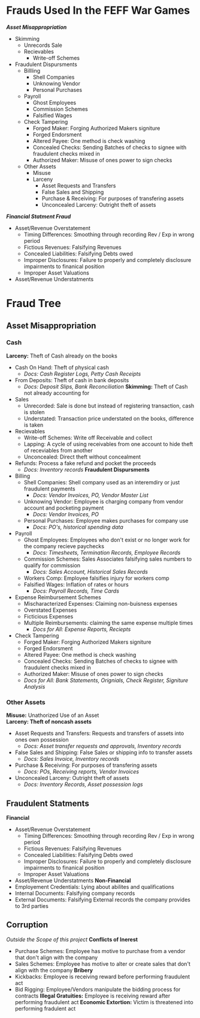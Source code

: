 


# Frauds Used In the FEFF War Games
***Asset Misappropriation***
- Skimming
    - Unrecords Sale
    - Recievables
        - Write-off Schemes
- Fraudulent Dispursments
    - Billling
        - Shell Companies
        - Unknowing Vendor
        - Personal Purchases
    - Payroll
        - Ghost Employees
        - Commission Schemes
        - Falsified Wages
    - Check Tampering
        - Forged Maker: Forging Authorized Makers signiture
        - Forged Endorsment
        - Altered Payee: One method is check washing
        - Concealed Checks: Sending Batches of checks to signee with fraudulent checks mixed in
        - Authorized Maker: Misuse of ones power to sign checks
  - Other Assets
    - Misuse
    - Larceny
        - Asset Requests and Transfers
        - False Sales and Shipping
        - Purchase & Receiving: For purposes of transfering assets
        - Unconcealed Larceny: Outright theft of assets
          
***Financial Statment Fraud***
- Asset/Revenue Overstatement
  - Timing Differences: Smoothing through recording Rev / Exp in wrong period
  - Fictious Revenues: Falsifying Revenues 
  - Concealed Liabilities: Falsifying Debts owed
  - Improper Disclosures: Failure to properly and completely disclosure impairments to finanical position
  - Improper Asset Valuations
- Asset/Revenue Understatments




# Fraud Tree
## Asset Misappropriation
### Cash
**Larceny:** Theft of Cash already on the books
- Cash On Hand: Theft of physical cash
    - *Docs: Cash Register Logs, Petty Cash Receipts*
- From Deposits: Theft of cash in bank deposits
    - *Docs: Deposit Slips, Bank Reconciliation*
**Skimming:** Theft of Cash not already accounting for
- Sales
  - Unrecorded: Sale is done but instead of registering transaction, cash is stolen
  - Understated: Transaction price understated on the books, difference is taken
- Recievables
  - Write-off Schemes: Write off Receivable and collect 
  - Lapping: A cycle of using receivables from one account to hide theft of receviables from another
  - Unconcealed: Direct theft without concealment
- Refunds: Process a fake refund and pocket the proceeds
  - *Docs: Inventory records*
**Fraudulent Dispursments** 
- Billing
  - Shell Companies: Shell company used as an interemdiry or just fraudulent payments
    - *Docs: Vendor Invoices, PO, Vendor Master List*
  - Unknowing Vendor: Employee is charging company from vendor account and pocketing payment
    - *Docs: Vendor Invoices, PO*
  - Personal Purchases: Employee makes purchases for company use
    - *Docs: PO's, historical spending data*
- Payroll
  - Ghost Employees: Employees who don't exist or no longer work for the company recieve paychecks
    - *Docs: Timesheets, Termination Records, Employee Records*
  - Commission Schemes: Sales Associates falsifying sales numbers to qualify for commission
    - *Docs: Sales Account, Historical Sales Records*
  - Workers Comp: Employee falsifies injury for workers comp
  - Falsified Wages: Inflation of rates or hours
    - *Docs: Payroll Records, Time Cards*
- Expense Reimbursement Schemes
  - Mischaracterized Expenses: Claiming non-buisness expenses
  - Overstated Expenses
  - Ficticious Expenses
  - Multiple Reimbursements: claiming the same expense multiple times
    - *Docs for All: Expense Reports, Reciepts*
- Check Tampering
  - Forged Maker: Forging Authorized Makers signiture
  - Forged Endorsment
  - Altered Payee: One method is check washing
  - Concealed Checks: Sending Batches of checks to signee with fraudulent checks mixed in
  - Authorized Maker: Misuse of ones power to sign checks
  - *Docs for All: Bank Statements, Orignials, Check Register, Signiture Analysis*

### Other Assets
**Misuse:** Unathorized Use of an Asset \
**Larceny: Theft of noncash assets**
- Asset Requests and Transfers: Requests and transfers of assets into ones own possession
  - *Docs: Asset transfer requests and approvals, Inventory records*
- False Sales and Shipping: False Sales or shipping info to transfer assets
  - *Docs: Sales Invoice, Inventory records*
- Purchase & Receiving: For purposes of transfering assets
  - *Docs: POs, Receiving reports, Vendor Invoices*
- Unconcealed Larceny: Outright theft of assets
  - *Docs: Inventory Records, Asset possession logs*

## Fraudulent Statments
**Financial**
- Asset/Revenue Overstatement
  - Timing Differences: Smoothing through recording Rev / Exp in wrong period
  - Fictious Revenues: Falsifying Revenues 
  - Concealed Liabilities: Falsifying Debts owed
  - Improper Disclosures: Failure to properly and completely disclosure impairments to finanical position
  - Improper Asset Valuations
- Asset/Revenue Understatments
**Non-Financial**
- Employement Credentials: Lying about abilites and qualifications
- Internal Documents: Falsifying company records
- External Documents: Falsifying External records the company provides to 3rd parties

## Corruption
*Outside the Scope of this project*
**Conflicts of Inerest**
- Purchase Schemes: Employee has motive to purchase from a vendor that don't align with the company 
- Sales Schemes: Employee has motive to alter or create sales that don't align with the company 
**Bribery**
- Kickbacks: Employee is receiving reward before performing fraudulent act
- Bid Rigging: Employee/Vendors manipulate the bidding process for contracts
**Illegal Gratuities:** Employee is receiving reward after performing fraudulent act
**Economic Extortion:** Victim is threatened into performing fradulent act
   


